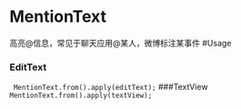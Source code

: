 # MentionText
高亮@信息，常见于聊天应用@某人，微博标注某事件
#Usage
### EditText
` MentionText.from().apply(editText);`
###TextView
` MentionText.from().apply(textView);`
